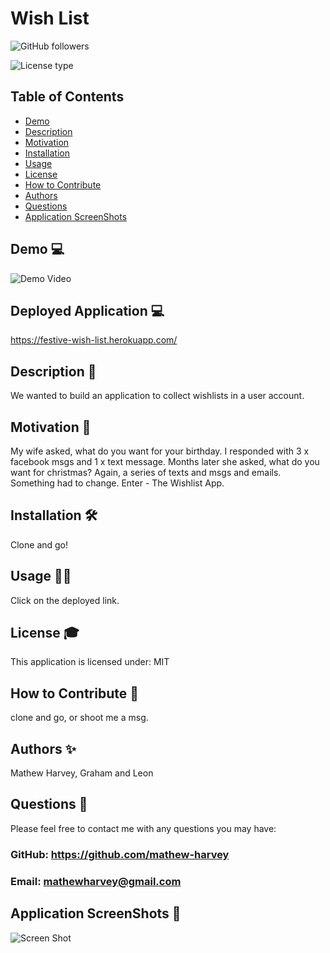 # Wish List
![GitHub followers](https://img.shields.io/github/followers/mathew-harvey?style=social)

![License type](https://img.shields.io/badge/License-MIT-Blue)

## Table of Contents
- [Demo](##Demo-)
- [Description](##Description-)
- [Motivation](#Motivation-)
- [Installation](#Installation-)
- [Usage](#Usage-)
- [License](#License-)
- [How to Contribute](#How-to-Contribute-)
- [Authors](#Authors-)
- [Questions](#Questions-)
- [Application ScreenShots](#Application-ScreenShots-)
## Demo 💻
![Demo Video](/assets/wishlistdemo.gif)
## Deployed Application 💻
https://festive-wish-list.herokuapp.com/
## Description 🧐
We wanted to build an application to collect wishlists in a user account. 
## Motivation 🚀
My wife asked, what do you want for your birthday. I responded with 3 x facebook msgs and 1 x text message. Months later she asked, what do you want for christmas? Again, a series of texts and msgs and emails. Something had to change. Enter - The Wishlist App. 
## Installation 🛠️
Clone and go!
## Usage 🏃‍♀️
Click on the deployed link. 
## License 🎓
This application is licensed under: MIT
## How to Contribute 🍰
clone and go, or shoot me a msg.
## Authors ✨
Mathew Harvey, Graham and Leon
## Questions 🤔
Please feel free to contact me with any questions you may have: 


### GitHub: https://github.com/mathew-harvey

### Email: mathewharvey@gmail.com
## Application ScreenShots 📸
![Screen Shot](/assets/)
